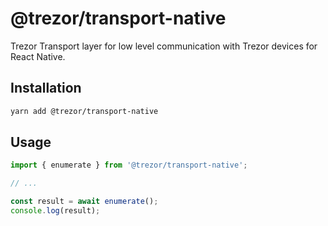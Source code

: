 # @trezor/transport-native

Trezor Transport layer for low level communication with Trezor devices for React Native.

## Installation

```sh
yarn add @trezor/transport-native
```

## Usage

```js
import { enumerate } from '@trezor/transport-native';

// ...

const result = await enumerate();
console.log(result);
```
